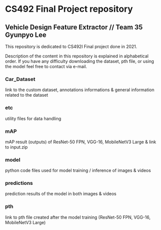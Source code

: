 # CS492 Final Project repository
## Vehicle Design Feature Extractor // Team 35 Gyunpyo Lee
This repository is dedicated to CS492I Final project done in 2021. 

Description of the content in this repository is explained in alphabetical order.
If you have any difficulty downloading the dataset, pth file, or using the model feel free to contact via e-mail. 


### Car_Dataset
link to the custom dataset, annotations informations & general information related to the dataset


### etc
utility files for data handling


### mAP
mAP result (outputs) of ResNet-50 FPN, VGG-16, MobileNetV3 Large & link to input.zip


### model
python code files used for model training / inference of images & videos


### predictions
prediction results of the model in both images & videos 


### pth
link to pth file created after the model training (ResNet-50 FPN, VGG-16, MobileNetV3 Large)

